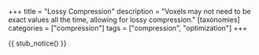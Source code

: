 +++
title = "Lossy Compression"
description = "Voxels may not need to be exact values all the time, allowing for lossy compression."
[taxonomies]
categories = ["compression"]
tags = ["compression", "optimization"]
+++

{{ stub_notice() }}
